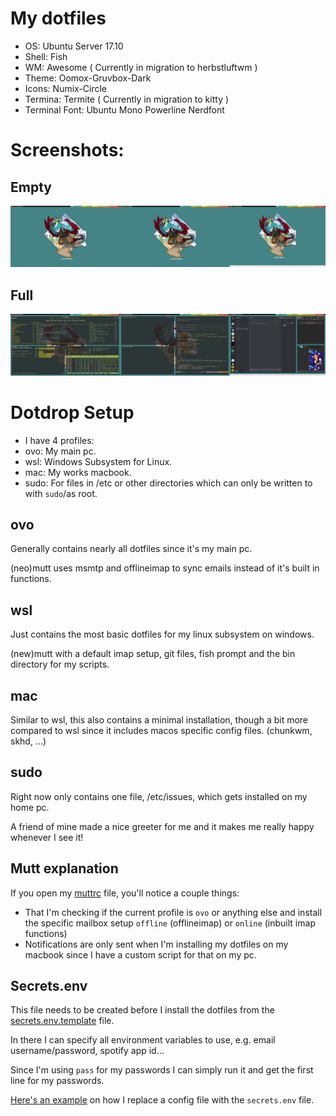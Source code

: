 # My dotfiles

* OS: Ubuntu Server 17.10
* Shell: Fish
* WM: Awesome ( Currently in migration to herbstluftwm )
* Theme: Oomox-Gruvbox-Dark
* Icons: Numix-Circle
* Termina: Termite ( Currently in migration to kitty )
* Terminal Font: Ubuntu Mono Powerline Nerdfont

# Screenshots:

## Empty
![](empty.png)

## Full
![](full.png)

# Dotdrop Setup

* I have 4 profiles:
 * ovo: My main pc.
 * wsl: Windows Subsystem for Linux. 
 * mac: My works macbook.
 * sudo: For files in /etc or other directories which can only be written to with `sudo`/as root.

## ovo
Generally contains nearly all dotfiles since it's my main pc. 

(neo)mutt uses msmtp and offlineimap to sync emails instead of it's built in functions.

## wsl
Just contains the most basic dotfiles for my linux subsystem on windows. 

(new)mutt with a default imap setup, git files, fish prompt and the bin directory for my scripts.

## mac
Similar to wsl, this also contains a minimal installation, though a bit more compared to wsl since it includes macos specific config files. (chunkwm, skhd, ...)

## sudo
Right now only contains one file, /etc/issues, which gets installed on my home pc. 

A friend of mine made a nice greeter for me and it makes me really happy whenever I see it!

## Mutt explanation
If you open my [muttrc](https://gitlab.com/lyze237/dotfiles-public/blob/master/dotfiles/config/mutt/muttrc) file, you'll notice a couple things:
* That I'm checking if the current profile is `ovo` or anything else and install the specific mailbox setup `offline` (offlineimap) or `online` (inbuilt imap functions)
* Notifications are only sent when I'm installing my dotfiles on my macbook since I have a custom script for that on my pc.

## Secrets.env
This file needs to be created before I install the dotfiles from the [secrets.env.template](https://gitlab.com/lyze237/dotfiles-public/blob/master/secrets.env.template) file.

In there I can specify all environment variables to use, e.g. email username/password, spotify app id...

Since I'm using `pass` for my passwords I can simply run it and get the first line for my passwords.

[Here's an example](https://gitlab.com/lyze237/dotfiles-public/blob/master/dotfiles/msmtprc) on how I replace a config file with the `secrets.env` file.
